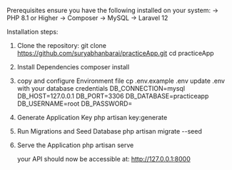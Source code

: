 Prerequisites
    ensure you have the following installed on your system:
    -> PHP 8.1 or Higher
    -> Composer
    -> MySQL
    -> Laravel 12
    
Installation steps:
1. Clone the repository:
    git clone https://github.com/suryabhanbarai/practiceApp.git
    cd practiceApp

2. Install Dependencies
    composer install

3. copy and configure Environment file
    cp .env.example .env
    update .env with your database credentials
         DB_CONNECTION=mysql
         DB_HOST=127.0.0.1
         DB_PORT=3306
         DB_DATABASE=practiceapp
         DB_USERNAME=root
         DB_PASSWORD=

4. Generate Application Key
    php artisan key:generate

5. Run Migrations and Seed Database
   php artisan migrate --seed

6. Serve the Application
    php artisan serve
    
    your API should now be accessible at:
    http://127.0.0.1:8000
